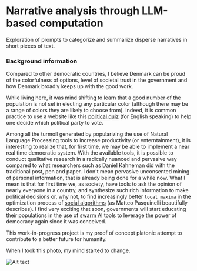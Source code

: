 # Narrative analysis through LLM-based computation

Exploration of prompts to categorize and summarize disperse narratives in short pieces of text.

### Background information

Compared to other democratic countries, I believe Denmark can be proud of the colorfulness of options, level of societal trust in the government and how Denmark broadly keeps up with the good work.

While living here, it was mind shifting to learn that a good number of the population is not set in electing any particular color (although there may be a range of colors they are likely to choose from). Indeed, it is common practice to use a website like this [political quiz](https://danmark.isidewith.com/en/political-quiz) (for English speaking) to help one decide which political party to vote.

Among all the turmoil generated by popularizing the use of Natural Language Processing tools to increase productivity (or enterntainment), it is interesting to realize that, for first time, we may be able to implement a near real time democratic system. With the available tools, it is possible to conduct qualitative research in a radically nuanced and pervasive way compared to what researchers such as Daniel Kahneman did with the traditional post, pen and paper. I don't mean pervasive unconsented mining of personal information, that is already being done for a while now. What I mean is that for first time we, as society, have tools to ask the opinion of nearly everyone in a country, and synthesize such rich information to make political decisions or, why not, to find increasingly better `local maxima` in the optimization process of [social algorithms](https://matteopasquinelli.com/3000-years-of-algorithmic-rituals/) (as Matteo Pasquinelli beautifully describes). I find very exciting that soon, governments will start educating their populations in the use of [swarm AI](chrome-extension://efaidnbmnnnibpcajpcglclefindmkaj/https://arxiv.org/ftp/arxiv/papers/2311/2311.00728.pdf) tools to leverage the power of democracy again since it was conceived.

This work-in-progress project is my proof of concept platonic attempt to contribute to a better future for humanity.

When I took this photo, my mind started to change.

![Alt text](https://github.com/Pentacosiarca/nlp-llm-narrative-category-summary/blob/main/danishDemocracy.jpg)
